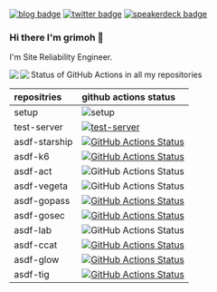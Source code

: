 [![blog badge](https://img.shields.io/badge/blog-grimoh-ff6699?style=flat-square)](https://www.blog.grimoh.net)
[![twitter badge](https://img.shields.io/badge/twitter-grimoh-6495ed?style=flat-square&logo=twitter)](https://twitter.com/gr1m0h)
[![speakerdeck badge](https://img.shields.io/badge/speakerdeck-grimoh-66cdaa?style=flat-square)](https://speakerdeck.com/grimoh)

### Hi there I'm grimoh 👋

I'm Site Reliability Engineer.

<a href="https://github.com/micnncim">
  <img align="left" src="https://github-readme-stats.vercel.app/api?username=grimoh&show_icons=true" />
</a>
<a href="https://github.com/micnncim">
  <img align="left" src="https://github-readme-stats.vercel.app/api/top-langs/?username=grimoh" />
</a>

Status of GitHub Actions in all my repositories

| repositries | github actions status |
|:-|:-|
| setup | ![setup](https://github.com/grimoh/setup/workflows/CI/badge.svg?branch=master) |
| test-server | [![test-server](https://github.com/grimoh/test-server/workflows/Go/badge.svg?branch=master)](https://github.com/grimoh/test-server/actions) |
| asdf-starship | [![GitHub Actions Status](https://github.com/grimoh/asdf-starship/workflows/Main%20workflow/badge.svg?branch=master)](https://github.com/grimoh/asdf-starship/actions) |
| asdf-k6 | [![GitHub Actions Status](https://github.com/grimoh/asdf-k6/workflows/Main%20workflow/badge.svg?branch=master)](https://github.com/grimoh/asdf-k6/actions) |
| asdf-act | ![GitHub Actions Status](https://github.com/grimoh/asdf-act/workflows/Main%20workflow/badge.svg?branch=master) |
| asdf-vegeta | ![GitHub Actions Status](https://github.com/grimoh/asdf-vegeta/workflows/Main%20workflow/badge.svg?branch=master) |
| asdf-gopass | [![GitHub Actions Status](https://github.com/grimoh/asdf-gopass/workflows/Main%20workflow/badge.svg?branch=master)](https://github.com/grimoh/asdf-gopass/actions) |
| asdf-gosec | [![GitHub Actions Status](https://github.com/grimoh/asdf-gosec/workflows/Main%20workflow/badge.svg?branch=master)](https://github.com/grimoh/asdf-gosec/actions) |
| asdf-lab | ![GitHub Actions Status](https://github.com/grimoh/asdf-lab/workflows/Main%20workflow/badge.svg?branch=master) |
| asdf-ccat | [![GitHub Actions Status](https://github.com/grimoh/asdf-ccat/workflows/Main%20workflow/badge.svg?branch=master)](https://github.com/grimoh/asdf-ccat/actions) |
| asdf-glow | [![GitHub Actions Status](https://github.com/grimoh/asdf-glow/workflows/Main%20workflow/badge.svg?branch=master)](https://github.com/grimoh/asdf-glow/actions) |
| asdf-tig | [![GitHub Actions Status](https://github.com/grimoh/asdf-tig/workflows/Main%20workflow/badge.svg?branch=master)](https://github.com/grimoh/asdf-tig/actions) |
